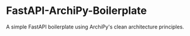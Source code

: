 # FastAPI-ArchiPy-Boilerplate
A simple FastAPI boilerplate using ArchiPy's clean architecture principles.
